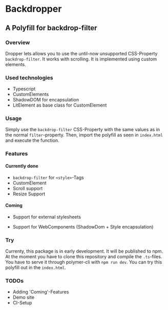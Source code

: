 # Backdropper
## A Polyfill for backdrop-filter

### Overview

Dropper lets allows you to use the until-now unsupported CSS-Property `backdrop-filter`. It works with scrolling. It is implemented using custom elements.

### Used technologies

- Typescript
- CustomElements
- ShadowDOM for encapsulation
- LitElement as base class for CustomElement

### Usage

Simply use the `backdrop-filter` CSS-Property with the same values as in the normal `filter`-property. Then, import the polyfill as seen in `index.html` and execute the function.

### Features

#### Currently done

- `backdrop-filter` for `<style>`-Tags
- CustomElement
- Scroll support
- Resize Support

#### Coming

- Support for external stylesheets

- Support for WebComponents (ShadowDom + Style encapsulation)

### Try

Currenty, this package is in early development. It will be published to npm. At the moment you have to clone this repository and compile the `.ts`-files. You have to serve it through polymer-cli with `npm run dev`. You can try this polyfill out in the `index.html`.

### TODOs

- Adding 'Coming'-Features
- Demo site
- CI-Setup